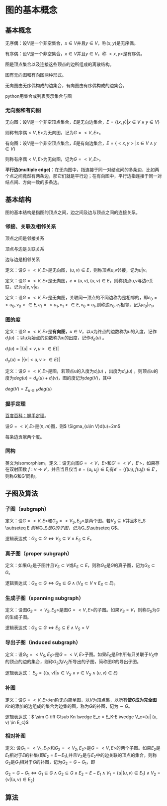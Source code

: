 # 图的基本概念

## 基本概念

无序偶：设$V$是一个非空集合，$x\in V$并且$y\in V$，称$(x,y)$是无序偶。

有序偶：设$V$是一个非空集合，$x\in V$并且$y\in V$，称   $<x,y>$是有序偶。

图是顶点集合以及连接这些顶点的边所组成的离散结构。

图有无向图和有向图两种形式。

无向图由无序偶构成的边集合，有向图由有序偶构成的边集合。

python用集合或列表表示集合与图

### 无向图和有向图

无向图：设$V$是一个非空顶点集合，$E$是无向边集合，$E=\{(x, y)|x\in V \wedge y\in V\}$

则称有序偶$<V,E>$为无向图，记为$G=<V, E>$。

有向图：设$V$是一个非空顶点集合，$E$是有向边集合，$E=\{<x, y>|x\in V \wedge y\in V\}$

则称有序偶$<V,E>$为无向图，记为$G=<V, E>$。

**平行边(multiple edge)**：在无向图中，指连接于同一对结点间的多条边，比如两个点之间竟然有两条边，那它们就是平行边；在有向图中，平行边指连接于同一对结点间、方向一致的多条边。


## 基本结构

图的基本结构是指图的顶点之间，边之间及边与顶点之间的连接关系。

### 邻接、关联及相邻关系

顶点之间是邻接关系

顶点与边是关联关系

边与边是相邻关系

定义：设$G= <V, E>$是无向图，$(u, v)\in E$，则称顶点u,v邻接，记为$u|v$。

定义：设$G= <V, E>$是无向图，$e=(u, v),(u, v)\in E$，则称顶点u,v与边e关联，记为$u|e,v|e$。

定义：设$G= <V, E>$是无向图，关联同一顶点的不同边称为是相邻的，即$e_0=<u_0, v_0>\in E, e_1 = <u_1, v_1>\in E, v_0 = u_1$,则称边$e_0, e_1$相邻，记为$e_0|e_1$。

### 图的度

定义：设$G= <V, E>$是**有向图**，$u\in V$，以$u$为终点的边数称为u的入度，记作$d_i(u)$ ；以u为始点的边数称为u的出度，记作$d_o(u)$ 。

$d_i(u) =|\{u|<v, u>\in E \}|$

$d_o(u)= |\{v| <u, v>\in E\}|$

定义：设$G= <V, E>$是图，若顶点u的入度为$d_i(u)$ ，出度为$d_o(u)$ ，则顶点u的度为$deg (u) = d_o(u)+d_i(v)$，图的度记为$deg(V)$，其中

$deg(V) =\Sigma_{u\in V}deg(u)$

### 握手定理

[百度百科：握手定理](https://baike.baidu.com/item/%E6%8F%A1%E6%89%8B%E5%AE%9A%E7%90%86/3467569)。

设$G= <V, E>$是$(n,m)$图，则$ \Sigma_{u\in V}d(u)=2m$

每条边贡献两个度。

### 同构

英文为isomorphism，定义：设无向图$G =<V，E>$和$G'=<V'，E'>$，如果存在双射函数 $ƒ: v→v'$，并且当且仅当 $e =(u_i, u_j)\in E$,有$e'=(ƒ(u_i),ƒ(u_j)) \in E'$，则称G和G'同构。

## 子图及算法

### 子图（subgraph）

定义：设$G=<V, E>$和$G_S=<V_S , E_S>$是两个图。若$V_S\subseteq V$并且$ E_S \subseteq E $则称$G_S$是$G$的子图， 记为$G_S\subseteq G$。

逻辑表达式：$G_S \subseteq G \iff V_S \subseteq V \wedge E_S \subseteq E$。

### 真子图（proper subgraph）

定义：如果$G_S$是子图并且$V_S \subset V$或$E_S \subset E$，则称$G_S$是$G$的真子图，记为$G_S \subset G$。

逻辑表达式：$G_S \subset G \iff G_S \subseteq G \wedge (V_S \subset V \vee E_S \subset E)$。

### 生成子图（spanning subgraph）

定义：设图$G_S=<V_S, E_S>$是图$G=<V, E>$的子图。如果$V_S=V$，则称$G_S$为$G$的生成子图。

逻辑表达式：$G_S\subseteq G \iff E_S \subseteq E \wedge V_S=V$

### 导出子图（induced subgraph）

定义：设$G_S=<V_S, E_S>$是$G=<V, E>$子图。如果$E_S$是$E$中所有只关联于$V_S$中的顶点的边的集合，则称$G_S$为$V_S$所导出的子图，简称图$G$的导出子图。

逻辑表达式：  $E_S=\{(u, v)| u\in V_S \wedge v\in V_S \wedge (u, v) \in E\}$

### 补图

定义：设$G=<V,E>$为n阶无向简单图，以$V$为顶点集，以所有**使$G$成为完全图**$Kn$的添加的边组成的集合为边集的图，称为$G$的补图，记为$\sim G$。

逻辑表达式：$ \sim G \iff G\sub Kn \wedge E_c = E_K-E \wedge V_c=\{u| (u, v) \in E_c\}$

### 相对补图

定义: 设$G_1=<V_1 , E_1>$和$G_2=<V_2 , E_2>$是$G=<V, E>$的两个子图。如果$E_2$是$E_1$相对于$E$的补集(即$E_2=E－E_1$),并且$V_2$是与$E_2$中的边关联的顶点的集合，则称$G_2$是$G_1$相对于$G$的补图，记为$G_2=G-G_1$，即

$G_2=G-G_1 \iff G_1 \subseteq G \wedge G_2 \subseteq G \wedge E_2 =E-E_1 \wedge V_1=\{u|(u, v) \in E_1\} \wedge V_2=\{v| (u, v) \in E_2\}$

## 算法

